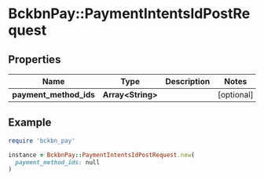 # BckbnPay::PaymentIntentsIdPostRequest

## Properties

| Name | Type | Description | Notes |
| ---- | ---- | ----------- | ----- |
| **payment_method_ids** | **Array&lt;String&gt;** |  | [optional] |

## Example

```ruby
require 'bckbn_pay'

instance = BckbnPay::PaymentIntentsIdPostRequest.new(
  payment_method_ids: null
)
```

